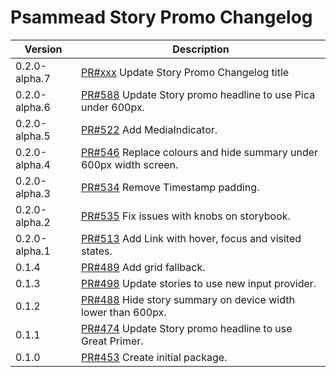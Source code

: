 # Psammead Story Promo Changelog

<!-- prettier-ignore -->
| Version       | Description                                                                                                   |
| ------------- | ------------------------------------------------------------------------------------------------------------- |
| 0.2.0-alpha.7 | [PR#xxx](#) Update Story Promo Changelog title                                                                |
| 0.2.0-alpha.6 | [PR#588](https://github.com/bbc/psammead/pull/588) Update Story promo headline to use Pica under 600px.       |
| 0.2.0-alpha.5 | [PR#522](https://github.com/bbc/psammead/pull/522) Add MediaIndicator.                                        |
| 0.2.0-alpha.4 | [PR#546](https://github.com/bbc/psammead/pull/546) Replace colours and hide summary under 600px width screen. |
| 0.2.0-alpha.3 | [PR#534](https://github.com/BBC-News/psammead/pull/534) Remove Timestamp padding.                             |
| 0.2.0-alpha.2 | [PR#535](https://github.com/bbc/psammead/pull/535) Fix issues with knobs on storybook.                        |
| 0.2.0-alpha.1 | [PR#513](https://github.com/bbc/psammead/pull/513) Add Link with hover, focus and visited states.             |
| 0.1.4         | [PR#489](https://github.com/BBC-News/psammead/pull/489) Add grid fallback.                                    |
| 0.1.3         | [PR#498](https://github.com/bbc/psammead/pull/498) Update stories to use new input provider.                  |
| 0.1.2         | [PR#488](https://github.com/BBC-News/psammead/pull/488) Hide story summary on device width lower than 600px.  |
| 0.1.1         | [PR#474](https://github.com/BBC-News/psammead/pull/474) Update Story promo headline to use Great Primer.      |
| 0.1.0         | [PR#453](https://github.com/BBC-News/psammead/pull/453) Create initial package.                               |
